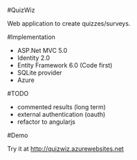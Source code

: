 #QuizWiz

Web application to create quizzes/surveys.

#Implementation

  * ASP.Net MVC 5.0
  * Identity 2.0
  * Entity Framework 6.0 (Code first)
  * SQLite provider
  * Azure

#TODO

  * commented results (long term)
  * external authentication (oauth)
  * refactor to angularjs

#Demo

Try it at http://quizwiz.azurewebsites.net
